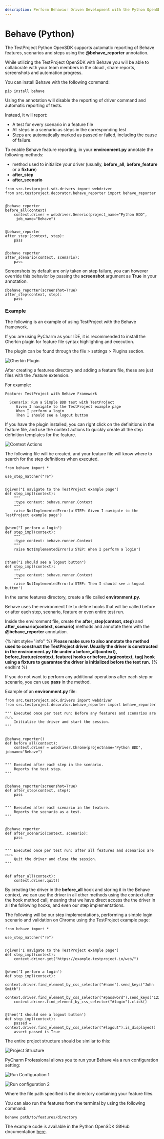 ```yaml
---
description: Perform Behavior Driven Development with the Python OpenSDK.
---
```


# Behave (Python)

The TestProject Python OpenSDK supports automatic reporting of Behave features, scenarios and steps using the **@behave\_reporter** annotation.

While utilizing the TestProject OpenSDK with Behave you will be able to collaborate with your team members in the cloud , share reports, screenshots and automation progress.

You can install Behave with the following command:

`pip install behave`

Using the annotation will disable the reporting of driver command and automatic reporting of tests.

Instead, it will report:

* A test for every scenario in a feature file
* All steps in a scenario as steps in the corresponding test
* Steps are automatically marked as passed or failed, including the cause of failure.

To enable Behave feature reporting, in your **environment.py** annotate the following methods:

* method used to initialize your driver (usually, **before\_all**, **before\_feature** or a **fixture**)
* **after\_step**
* **after\_scenario**

```
from src.testproject.sdk.drivers import webdriver
from src.testproject.decorator.behave_reporter import behave_reporter


@behave_reporter
before_all(context)
    context.driver = webdriver.Generic(project_name="Python BDD",
     job_name="Behave")


@behave_reporter
after_step:(context, step):
    pass
    

@behave_reporter
after_scenario(context, scenario):
    pass
```

Screenshots by default are only taken on step failure, you can however override this behavior by passing the **screenshot** argument as **True** in your annotation.

```
@behave_reporter(screenshot=True)
after_step(context, step):
    pass
```

### Example

The following is an example of using TestProject with the Behave framework.

If you are using PyCharm as your IDE, it is recommended to install the Gherkin plugin for feature file syntax highlighting and execution.

The plugin can be found through the file > settings > Plugins section.

![Gherkin Plugin](<../../.gitbook/assets/image (281).png>)

After creating a features directory and adding a feature file, these are just files with the .feature extension.

For example:

```
Feature: TestProject with Behave Framework

  Scenario: Run a Simple BDD test with TestProject
     Given I navigate to the TestProject example page
     When I perform a login
     Then I should see a logout button
```

If you have the plugin installed, you can right click on the definitions in the feature file, and use the context actions to quickly create all the step definition templates for the feature.

![Context Actions](<../../.gitbook/assets/image (278).png>)

The following file will be created, and your feature file will know where to search for the step definitions when executed.

```
from behave import *

use_step_matcher("re")


@given("I navigate to the TestProject example page")
def step_impl(context):
    """
    :type context: behave.runner.Context
    """
    raise NotImplementedError(u'STEP: Given I navigate to the TestProject example page')


@when("I perform a login")
def step_impl(context):
    """
    :type context: behave.runner.Context
    """
    raise NotImplementedError(u'STEP: When I perform a login')


@then("I should see a logout button")
def step_impl(context):
    """
    :type context: behave.runner.Context
    """
    raise NotImplementedError(u'STEP: Then I should see a logout button')
```

In the same features directory, create a file called **environment.py.**&#x20;

Behave uses the environment file to define hooks that will be called before or after each step, scenario, feature or even entire test run.

Inside the environment file, create the **after\_step(context, step)** and **after\_scenario(context, scenario)** methods and annotate them with the **@behave\_reporter** annotation.

{% hint style="info" %}
**Please make sure to also annotate the method used to construct the TestProject driver. Usually the driver is constructed in the environment.py file under a before\_all(context), before\_feature(context, feature) hooks or before\_tag(context,** **tag) hook using a fixture to guarantee the driver is initialized before the test run.**
{% endhint %}

If you do not want to perform any additional operations after each step or scenario, you can use **pass** in the method.

Example of an **environment.py** file:

```
from src.testproject.sdk.drivers import webdriver
from src.testproject.decorator.behave_reporter import behave_reporter

""" Executed once per test run: Before any features and scenarios are run.
    Initialize the driver and start the session.
"""


@behave_reporter()
def before_all(context):
    context.driver = webdriver.Chrome(projectname="Python BDD", jobname="Behave")


""" Executed after each step in the scenario.
    Reports the test step.
"""


@behave_reporter(screenshot=True)
def after_step(context, step):
    pass


""" Executed after each scenario in the feature.
    Reports the scenario as a test.
"""


@behave_reporter
def after_scenario(context, scenario):
    pass


""" Executed once per test run: after all features and scenarios are run.
    Quit the driver and close the session.
"""


def after_all(context):
    context.driver.quit()
```

By creating the driver in the **before\_all** hook and storing it in the Behave context, we can use the driver in all other methods using the context after the hook method call, meaning that we have direct access the the driver in all the following hooks, and even our step implementations.

The following will be our step implementations, performing a simple login scenario and validation on Chrome using the TestProject example page:

```
from behave import *

use_step_matcher("re")


@given('I navigate to the TestProject example page')
def step_impl(context):
    context.driver.get("https://example.testproject.io/web/")


@when('I perform a login')
def step_impl(context):
    context.driver.find_element_by_css_selector("#name").send_keys("John Smith")
    context.driver.find_element_by_css_selector("#password").send_keys("12345")
    context.driver.find_element_by_css_selector("#login").click()


@then('I should see a logout button')
def step_impl(context):
    passed = context.driver.find_element_by_css_selector("#logout").is_displayed()
    assert passed is True
```

The entire project structure should be similar to this:

![Project Structure](<../../.gitbook/assets/image (276).png>)

PyCharm Professional allows you to run your Behave via a run configuration setting:

![Run Configuration 1](<../../.gitbook/assets/image (269).png>)

![Run configuration 2](<../../.gitbook/assets/image (272).png>)

Where the file path specified is the directory containing your feature files.

You can also run the features from the terminal by using the following command:

`behave path/to/features/directory`

The example code is available in the Python OpenSDK GitHub documentation [here](https://github.com/testproject-io/python-sdk/tree/master/tests/examples/frameworks/behave/features).
